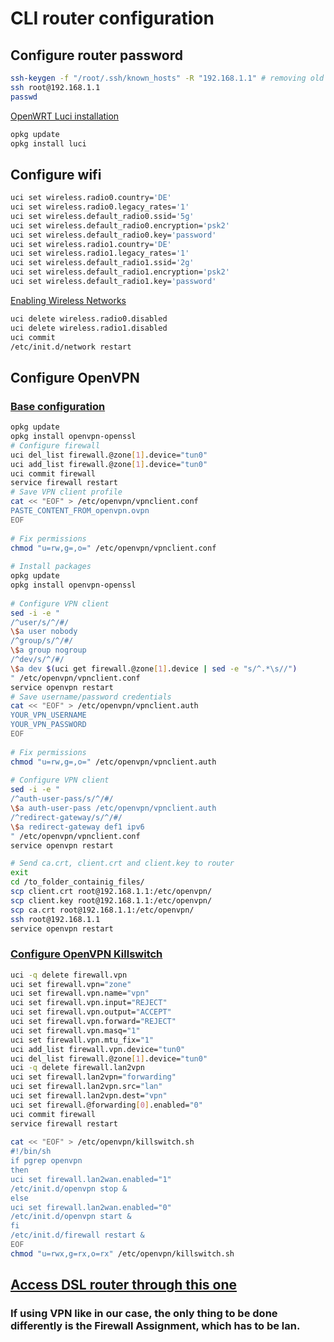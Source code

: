 # CLI router configuration

## Configure router password
```bash
ssh-keygen -f "/root/.ssh/known_hosts" -R "192.168.1.1" # removing old entry after a firmware upgrade
ssh root@192.168.1.1
passwd
```
[OpenWRT Luci installation](https://openwrt.org/docs/guide-user/luci/luci.essentials)
```bash
opkg update
opkg install luci
```

## Configure wifi
```bash
uci set wireless.radio0.country='DE'
uci set wireless.radio0.legacy_rates='1'
uci set wireless.default_radio0.ssid='5g'
uci set wireless.default_radio0.encryption='psk2'
uci set wireless.default_radio0.key='password'
uci set wireless.radio1.country='DE'
uci set wireless.radio1.legacy_rates='1'
uci set wireless.default_radio1.ssid='2g'
uci set wireless.default_radio1.encryption='psk2'
uci set wireless.default_radio1.key='password'
```
[Enabling Wireless Networks](http://trac.gateworks.com/wiki/OpenWrt/wireless#EnablingaWirelessRadio)
```bash
uci delete wireless.radio0.disabled
uci delete wireless.radio1.disabled
uci commit
/etc/init.d/network restart
```
## Configure OpenVPN
### [Base configuration](https://openwrt.org/docs/guide-user/services/vpn/openvpn/client)

```bash
opkg update
opkg install openvpn-openssl
# Configure firewall
uci del_list firewall.@zone[1].device="tun0"
uci add_list firewall.@zone[1].device="tun0"
uci commit firewall
service firewall restart
# Save VPN client profile
cat << "EOF" > /etc/openvpn/vpnclient.conf
PASTE_CONTENT_FROM_openvpn.ovpn
EOF
 
# Fix permissions
chmod "u=rw,g=,o=" /etc/openvpn/vpnclient.conf
 
# Install packages
opkg update
opkg install openvpn-openssl
 
# Configure VPN client
sed -i -e "
/^user/s/^/#/
\$a user nobody
/^group/s/^/#/
\$a group nogroup
/^dev/s/^/#/
\$a dev $(uci get firewall.@zone[1].device | sed -e "s/^.*\s//")
" /etc/openvpn/vpnclient.conf
service openvpn restart
# Save username/password credentials
cat << "EOF" > /etc/openvpn/vpnclient.auth
YOUR_VPN_USERNAME
YOUR_VPN_PASSWORD
EOF
 
# Fix permissions
chmod "u=rw,g=,o=" /etc/openvpn/vpnclient.auth
 
# Configure VPN client
sed -i -e "
/^auth-user-pass/s/^/#/
\$a auth-user-pass /etc/openvpn/vpnclient.auth
/^redirect-gateway/s/^/#/
\$a redirect-gateway def1 ipv6
" /etc/openvpn/vpnclient.conf
service openvpn restart

# Send ca.crt, client.crt and client.key to router
exit
cd /to_folder_containig_files/
scp client.crt root@192.168.1.1:/etc/openvpn/
scp client.key root@192.168.1.1:/etc/openvpn/
scp ca.crt root@192.168.1.1:/etc/openvpn/
ssh root@192.168.1.1
service openvpn restart
```
### [Configure OpenVPN Killswitch](https://openwrt.org/docs/guide-user/services/vpn/openvpn/extra)
```bash
uci -q delete firewall.vpn
uci set firewall.vpn="zone"
uci set firewall.vpn.name="vpn"
uci set firewall.vpn.input="REJECT"
uci set firewall.vpn.output="ACCEPT"
uci set firewall.vpn.forward="REJECT"
uci set firewall.vpn.masq="1"
uci set firewall.vpn.mtu_fix="1"
uci add_list firewall.vpn.device="tun0"
uci del_list firewall.@zone[1].device="tun0"
uci -q delete firewall.lan2vpn
uci set firewall.lan2vpn="forwarding"
uci set firewall.lan2vpn.src="lan"
uci set firewall.lan2vpn.dest="vpn"
uci set firewall.@forwarding[0].enabled="0"
uci commit firewall
service firewall restart
 
cat << "EOF" > /etc/openvpn/killswitch.sh
#!/bin/sh
if pgrep openvpn
then
uci set firewall.lan2wan.enabled="1"
/etc/init.d/openvpn stop &
else
uci set firewall.lan2wan.enabled="0"
/etc/init.d/openvpn start &
fi
/etc/init.d/firewall restart &
EOF
chmod "u=rwx,g=rx,o=rx" /etc/openvpn/killswitch.sh
```

## [Access DSL router through this one](https://simplebeian.wordpress.com/2014/03/12/accessing-your-modem-from-openwrt-router/)
### If using VPN like in our case, the only thing to be done differently is the Firewall Assignment, which has to be lan.
